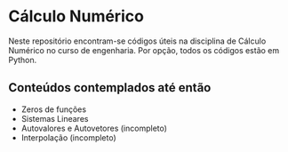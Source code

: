 
# Cálculo Numérico

Neste repositório encontram-se códigos úteis na disciplina de Cálculo Numérico no curso de engenharia. Por opção, todos os códigos estão em Python.
## Conteúdos contemplados até então

- Zeros de funções
- Sistemas Lineares
- Autovalores e Autovetores (incompleto)
- Interpolação (incompleto)

